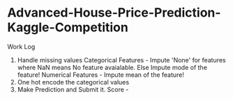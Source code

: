 # Advanced-House-Price-Prediction-Kaggle-Competition
Work Log
1) Handle missing values
    Categorical Features - Impute 'None' for features where NaN means No feature avaialable. Else Impute mode of the feature!
    Numerical Features - Impute mean of the feature!
2) One hot encode the categorical values
3) Make Prediction and Submit it. 
  Score - 
